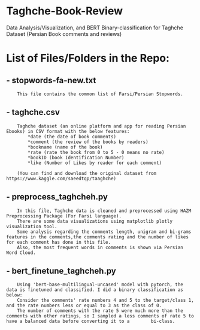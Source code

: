 # Taghche-Book-Review
Data Analysis/Visualization, and BERT Binary-classification for Taghche Dataset (Persian Book comments and reviews)

# List of Files/Folders in the Repo:

##    - stopwords-fa-new.txt
        This file contains the common list of Farsi/Persian Stopwords.
    
##    - taghche.csv
        Taghche dataset (an online platform and app for reading Persian Ebooks) in CSV format with the below features:
            *date (the date of book comments)
            *comment (the review of the books by readers)
            *bookname (name of the book)
            *rate (rate the book from 0 to 5 - 0 means no rate)
            *bookID (book Identification Number)
            *like (Number of Likes by reader for each comment)
        
        (You can find and download the original dataset from https://www.kaggle.com/saeedtqp/taaghche)
    
##    - preprocess_taghcheh.py
        In this file, Taghche data is cleaned and preprocessed using HAZM Preprocessing Package (For Farsi language).
        There are some data visualizations using matplotlib plotly visualization tool.
        Some analysis regarding the comments length, unigram and bi-grams features in the comments,the comments rating and the number of likes for each comment has done in this file.
        Also, the most frequent words in comments is shown via Persian Word Cloud. 
    
##    - bert_finetune_taghcheh.py
        Using 'bert-base-multilingual-uncased' model with pytorch, the data is finetuned and classified. I did a binary classification as below:
        Consider the comments' rate numbers 4 and 5 to the target/class 1, and the rate numbers less or equal to 3 as the class of 0.
        The number of comments with the rate 5 were much more than the comments with other ratings, so I sampled a less comments of rate 5 to have a balanced data before converting it to a        bi-class.
